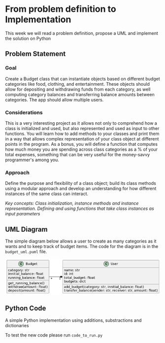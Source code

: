 # From problem definition to Implementation

This week we will read a problem definition, propose a UML and implement the solution on Python

## Problem Statement

### Goal

Create a Budget class that can instantiate objects based on different budget categories like food, clothing, and entertainment. These objects should allow for depositing and withdrawing funds from each category, as well computing category balances and transferring balance amounts between categories. The app should allow multiple users. 

### Considerations

This is a very interesting project as it allows not only to comprehend how a class is initialized and used, but also represented and used as input to other functions. You will learn how to add methods to your classes and print them in a way that allows complex representation of your class object at different points in the program. As a bonus, you will define a function that computes how much money you are spending across class categories as a % of your total expenses, something that can be very useful for the money-savvy programmer's among you.

### Approach

Define the purpose and flexibility of a class object; build its class methods using a modular approach and develop an understanding for how different instances of the same class can interact.

*Key concepts: Class initialization, instance methods and instance representation. Defining and using functions that take class instances as input parameters*

## UML Diagram

The simple diagram below allows a user to create as many categories as it wants and to keep track of budget items. The code for the diagram is in the `budget_uml.puml` file.

![UML Diagram](https://github.com/jdposada/oop_202230/blob/master/src/week06/budget_uml.png?raw=true)

## Python Code

A simple Python implementation using additions, substractions and dictionaries

To test the new code please run `code_to_run.py`
